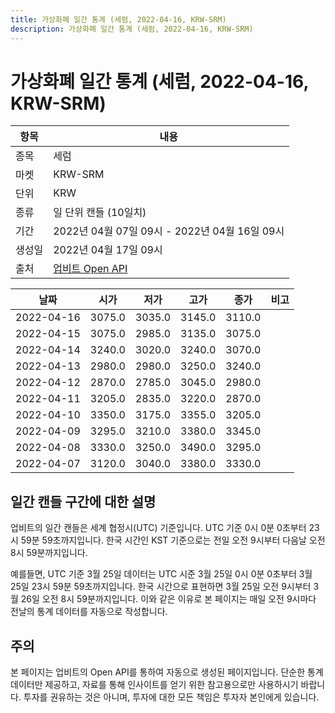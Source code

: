 ```yaml
---
title: 가상화폐 일간 통계 (세럼, 2022-04-16, KRW-SRM)
description: 가상화폐 일간 통계 (세럼, 2022-04-16, KRW-SRM)
---
```



가상화폐 일간 통계 (세럼, 2022-04-16, KRW-SRM)
===

|항목|내용|
|--|--|
|종목|세럼|
|마켓|KRW-SRM|
|단위|KRW|
|종류|일 단위 캔들 (10일치)|
|기간|2022년 04월 07일 09시 - 2022년 04월 16일 09시|
|생성일|2022년 04월 17일 09시|
|출처|[업비트 Open API](https://docs.upbit.com)|


|날짜|시가|저가|고가|종가|비고|
|--|--|--|--|--|--|
|2022-04-16|3075.0|3035.0|3145.0|3110.0|    |
|2022-04-15|3075.0|2985.0|3135.0|3075.0|    |
|2022-04-14|3240.0|3020.0|3240.0|3070.0|    |
|2022-04-13|2980.0|2980.0|3250.0|3240.0|    |
|2022-04-12|2870.0|2785.0|3045.0|2980.0|    |
|2022-04-11|3205.0|2835.0|3220.0|2870.0|    |
|2022-04-10|3350.0|3175.0|3355.0|3205.0|    |
|2022-04-09|3295.0|3210.0|3380.0|3345.0|    |
|2022-04-08|3330.0|3250.0|3490.0|3295.0|    |
|2022-04-07|3120.0|3040.0|3380.0|3330.0|    |


일간 캔들 구간에 대한 설명
---


업비트의 일간 캔들은 세계 협정시(UTC) 기준입니다. 
UTC 기준 0시 0분 0초부터 23시 59분 59초까지입니다. 
한국 시간인 KST 기준으로는 전일 오전 9시부터 다음날 오전 8시 59분까지입니다. 


예를들면, UTC 기준 3월 25일 데이터는 UTC 시준 3월 25일 0시 0분 0초부터 3월 25일 23시 59분 59초까지입니다. 
한국 시간으로 표현하면 3월 25일 오전 9시부터 3월 26일 오전 8시 59분까지입니다. 
이와 같은 이유로 본 페이지는 매일 오전 9시마다 전날의 통계 데이터를 자동으로 작성합니다. 


주의
---


본 페이지는 업비트의 Open API를 통하여 자동으로 생성된 페이지입니다. 
단순한 통계 데이터만 제공하고, 자료를 통해 인사이트를 얻기 위한 참고용으로만 사용하시기 바랍니다. 
투자를 권유하는 것은 아니며, 투자에 대한 모든 책임은 투자자 본인에게 있습니다. 
